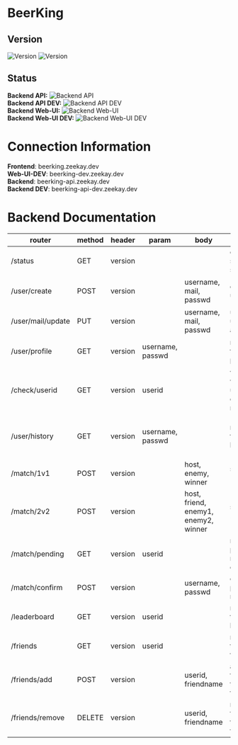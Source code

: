 # BeerKing
## Version
![Version](https://img.shields.io/badge/version-1.2.1-brightgreen.svg?style=flat-square)
![Version](https://img.shields.io/badge/release-release-green.svg?style=flat-square)

## Status
**Backend API:** ![Backend API](https://img.shields.io/badge/status-online-green.svg?style=flat-square)<br>
**Backend API DEV:** ![Backend API DEV](https://img.shields.io/badge/status-offline-red.svg?style=flat-square)<br>
**Backend Web-UI:** ![Backend Web-UI](https://img.shields.io/badge/status-online-green.svg?style=flat-square)<br>
**Backend Web-UI DEV:** ![Backend Web-UI DEV](https://img.shields.io/badge/status-offline-red.svg?style=flat-square)<br>

# Connection Information
**Frontend**:  beerking.zeekay.dev<br>
**Web-UI-DEV**: beerking-dev.zeekay.dev<br>
**Backend**:  beerking-api.zeekay.dev<br>
**Backend DEV**: beerking-api-dev.zeekay.dev<br>

# Backend Documentation
| router | method | header | param | body | description | response |
| ------ | ------ | ------ | ------ | ------ | ------ | ------ | 
| /status | GET | version || | checks server status | `{"status": "available"}`
| /user/create | POST | version ||username, mail, passwd | creates a user | `user_created`<br>`username_unique`<br>`username_too_short`<br>`mail_exists`
| /user/mail/update | PUT | version || username, mail, passwd | updates the users mail adress | `mail_updated`
| /user/profile | GET | version | username, passwd | | retrieves the user's profile | `auth`<br>`userid`<br>`mail`<br>`server_message`
| /check/userid | GET | version |userid || validates whether an userid exists or not | `userid_exists`
| /user/history | GET | version |username, passwd || retrieves the user's history | `matches.host`<br>`matches.friend`<br>`matches.enemy1`<br>`matches.enemy2`<br>`matches.winner`<br>`matches.datetime`
| /match/1v1 | POST | version || host, enemy, winner | starts a new 1v1 match | `match_started`
| /match/2v2 | POST | version || host, friend, enemy1, enemy2, winner | starts a new 2v2 match | `match_started`
| /match/pending | GET | version |userid || retrieves pending matches to confirm | `matches_received`<br>`matches.matchid`<br>`matches.hostname`<br>`matches.winner`<br>`matches.datetime`
| /match/confirm | POST | version || username, passwd | confirms a pending match | `matches_confirmed`
| /leaderboard | GET | version |userid || retrieves the leaderboard | `leaderboard.username`<br>`leaderboard.elo`<br>`leaderboard.isfriend`
| /friends | GET | version | userid || retrieves the user's friendlist | `friends.friend`<br>`friends.friendname`
| /friends/add | POST | version || userid, friendname | adds a friend on the user's friendlist | `friend_added`<br>`friend_equal_user`
| /friends/remove | DELETE | version || userid, friendname | removes a friend from the user's friendlist | `friend_removed`
